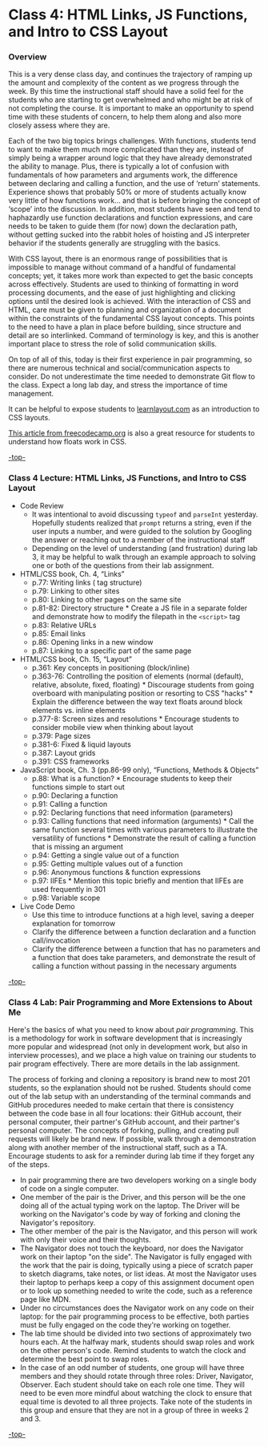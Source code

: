 <a id="top"></a>

# Class 4: HTML Links, JS Functions, and Intro to CSS Layout

### Overview
This is a very dense class day, and continues the trajectory of ramping up the amount and complexity of the content as we progress through the week. By this time the instructional staff should have a solid feel for the students who are starting to get overwhelmed and who might be at risk of not completing the course. It is important to make an opportunity to spend time with these students of concern, to help them along and also more closely assess where they are.

Each of the two big topics brings challenges. With functions, students tend to want to make them much more complicated than they are, instead of simply being a wrapper around logic that they have already demonstrated the ability to manage. Plus, there is typically a lot of confusion with fundamentals of how parameters and arguments work, the difference between declaring and calling a function, and the use of ‘return’ statements. Experience shows that probably 50% or more of students actually know very little of how functions work… and that is before bringing the concept of ‘scope’ into the discussion. In addition, most students have seen and tend to haphazardly use function declarations and function expressions, and care needs to be taken to guide them (for now) down the declaration path, without getting sucked into the rabbit holes of hoisting and JS interpreter behavior if the students generally are struggling with the basics.

With CSS layout, there is an enormous range of possibilities that is impossible to manage without command of a handful of fundamental concepts; yet, it takes more work than expected to get the basic concepts across effectively. Students are used to thinking of formatting in word processing documents, and the ease of just highlighting and clicking options until the desired look is achieved. With the interaction of CSS and HTML, care must be given to planning and organization of a document within the constraints of the fundamental CSS layout concepts. This points to the need to have a plan in place before building, since structure and detail are so interlinked. Command of terminology is key, and this is another important place to stress the role of solid communication skills.

On top of all of this, today is their first experience in pair programming, so there are numerous technical and social/communication aspects to consider. Do not underestimate the time needed to demonstrate Git flow to the class. Expect a long lab day, and stress the importance of time management.

It can be helpful to expose students to [learnlayout.com](http://learnlayout.com) as an introduction to CSS layouts.

[This article from freecodecamp.org](https://medium.freecodecamp.org/css-floats-explained-by-riding-an-escalator-57fa55232333) is also a great resource for students to understand how floats work in CSS.

[-top-](#top)

### Class 4 Lecture: HTML Links, JS Functions, and Intro to CSS Layout
* Code Review
	* It was intentional to avoid discussing `typeof` and `parseInt` yesterday. Hopefully students realized that `prompt` returns a string, even if the user inputs a number, and were guided to the solution by Googling the answer or reaching out to a member of the instructional staff
	* Depending on the level of understanding (and frustration) during lab 3, it may be helpful to walk through an example approach to solving one or both of the questions from their lab assignment.
* HTML/CSS book, Ch. 4, “Links”
  * p.77: Writing links (<a> tag structure)
  * p.79: Linking to other sites
  * p.80: Linking to other pages on the same site
  * p.81-82: Directory structure
		* Create a JS file in a separate folder and demonstrate how to modify the filepath in the `<script>` tag
  * p.83: Relative URLs
  * p.85: Email links
  * p.86: Opening links in a new window
  * p.87: Linking to a specific part of the same page
* HTML/CSS book, Ch. 15, “Layout”
  * p.361: Key concepts in positioning (block/inline)
  * p.363-76: Controlling the position of elements (normal (default), relative, absolute, fixed, floating)
		* Discourage students from going overboard with manipulating position or resorting to CSS "hacks"
		* Explain the difference between the way text floats around block elements vs. inline elements
  * p.377-8: Screen sizes and resolutions
		* Encourage students to consider mobile view when thinking about layout
  * p.379: Page sizes
  * p.381-6: Fixed & liquid layouts
  * p.387: Layout grids
  * p.391: CSS frameworks
* JavaScript book, Ch. 3 (pp.86-99 only), “Functions, Methods & Objects”
  * p.88: What is a function?
		* Encourage students to keep their functions simple to start out
  * p.90: Declaring a function
  * p.91: Calling a function
  * p.92: Declaring functions that need information (parameters)
  * p.93: Calling functions that need information (arguments)
		* Call the same function several times with various parameters to illustrate the versatility of functions
		* Demonstrate the result of calling a function that is missing an argument
  * p.94: Getting a single value out of a function
  * p.95: Getting multiple values out of a function
  * p.96: Anonymous functions & function expressions
  * p.97: IIFEs
		* Mention this topic briefly and mention that IIFEs are used frequently in 301
  * p.98: Variable scope
* Live Code Demo
	* Use this time to introduce functions at a high level, saving a deeper explanation for tomorrow
	* Clarify the difference between a function declaration and a function call/invocation
	* Clarify the difference between a function that has no parameters and a function that does take parameters, and demonstrate the result of calling a function without passing in the necessary arguments

[-top-](#top)

### Class 4 Lab: Pair Programming and More Extensions to About Me

Here's the basics of what you need to know about *pair programming*. This is a methodology for work in software development that is increasingly more popular and widespread (not only in development work, but also in interview processes), and we place a high value on training our students to pair program effectively. There are more details in the lab assignment.

The process of forking and cloning a repository is brand new to most 201 students, so the explanation should not be rushed. Students should come out of the lab setup with an understanding of the terminal commands and GitHub procedures needed to make certain that there is consistency between the code base in all four locations: their GitHub account, their personal computer, their partner's GitHub account, and their partner's personal computer. The concepts of forking, pulling, and creating pull requests will likely be brand new. If possible, walk through a demonstration along with another member of the instructional staff, such as a TA. Encourage students to ask for a reminder during lab time if they forget any of the steps.

* In pair programming there are two developers working on a single body of code on a single computer.
* One member of the pair is the Driver, and this person will be the one doing all of the actual typing work on the laptop. The Driver will be working on the Navigator's code by way of forking and cloning the Navigator's repository.
* The other member of the pair is the Navigator, and this person will work with only their voice and their thoughts.
* The Navigator does not touch the keyboard, nor does the Navigator work on their laptop "on the side". The Navigator is fully engaged with the work that the pair is doing, typically using a piece of scratch paper to sketch diagrams, take notes, or list ideas. At most the Navigator uses their laptop to perhaps keep a copy of this assignment document open or to look up something needed to write the code, such as a reference page like MDN.
* Under no circumstances does the Navigator work on any code on their laptop: for the pair programming process to be effective, both parties must be fully engaged on the code they're working on together.
* The lab time should be divided into two sections of approximately two hours each. At the halfway mark, students should swap roles and work on the other person's code. Remind students to watch the clock and determine the best point to swap roles.
* In the case of an odd number of students, one group will have three members and they should rotate through three roles: Driver, Navigator, Observer. Each student should take on each role one time. They will need to be even more mindful about watching the clock to ensure that equal time is devoted to all three projects. Take note of the students in this group and ensure that they are not in a group of three in weeks 2 and 3.

[-top-](#top)
